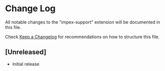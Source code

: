 # Change Log
All notable changes to the "impex-support" extension will be documented in this file.

Check [Keep a Changelog](http://keepachangelog.com/) for recommendations on how to structure this file.

## [Unreleased]
- Initial release